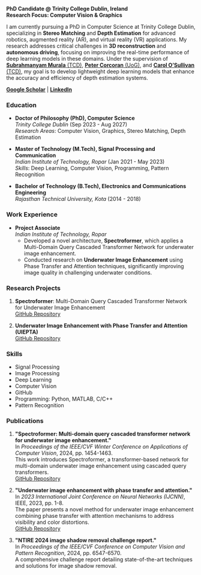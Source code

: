 
**PhD Candidate @ Trinity College Dublin, Ireland**  
**Research Focus: Computer Vision & Graphics**  

I am currently pursuing a PhD in Computer Science at Trinity College Dublin, specializing in **Stereo Matching** and **Depth Estimation** for advanced robotics, augmented reality (AR), and virtual reality (VR) applications. My research addresses critical challenges in **3D reconstruction** and **autonomous driving**, focusing on improving the real-time performance of deep learning models in these domains. Under the supervision of [**Subrahmanyam Murala** (TCD)](https://www.scss.tcd.ie/~muralas/), [**Peter Corcoran** (UoG)](https://www.universityofgalway.ie/science-engineering/staff-profiles/petercorcoran/), and [**Carol O’Sullivan** (TCD)](https://www.tcd.ie/scss/people/academic-staff/osullica/), my goal is to develop lightweight deep learning models that enhance the accuracy and efficiency of depth estimation systems.

[**Google Scholar**](https://scholar.google.com/citations?view_op=list_works&hl=en&hl=en&user=RdE9ayMAAAAJ) |
[**LinkedIn**](https://www.linkedin.com/in/md-raqib-khan/)

### Education  
- **Doctor of Philosophy (PhD), Computer Science**  
  *Trinity College Dublin* (Sep 2023 - Aug 2027)  
  *Research Areas*: Computer Vision, Graphics, Stereo Matching, Depth Estimation  

- **Master of Technology (M.Tech), Signal Processing and Communication**  
  *Indian Institute of Technology, Ropar* (Jan 2021 - May 2023)  
  *Skills*: Deep Learning, Computer Vision, Programming, Pattern Recognition  

- **Bachelor of Technology (B.Tech), Electronics and Communications Engineering**  
  *Rajasthan Technical University, Kota* (2014 - 2018)  

### Work Experience  
- **Project Associate**  
  *Indian Institute of Technology, Ropar*  
  - Developed a novel architecture, **Spectroformer**, which applies a Multi-Domain Query Cascaded Transformer Network for underwater image enhancement.  
  - Conducted research on **Underwater Image Enhancement** using Phase Transfer and Attention techniques, significantly improving image quality in challenging underwater conditions.

### Research Projects  
1. **Spectroformer**: Multi-Domain Query Cascaded Transformer Network for Underwater Image Enhancement  
   [GitHub Repository](https://github.com/Mdraqibkhan/Spectroformer)

2. **Underwater Image Enhancement with Phase Transfer and Attention (UIEPTA)**  
   [GitHub Repository](https://github.com/Mdraqibkhan/UIEPTA)

### Skills  
- Signal Processing  
- Image Processing  
- Deep Learning  
- Computer Vision  
- GitHub  
- Programming: Python, MATLAB, C/C++  
- Pattern Recognition  

### Publications  

1. **"Spectroformer: Multi-domain query cascaded transformer network for underwater image enhancement."**  
   In *Proceedings of the IEEE/CVF Winter Conference on Applications of Computer Vision*, 2024, pp. 1454-1463.  
   This work introduces Spectroformer, a transformer-based network for multi-domain underwater image enhancement using cascaded query transformers.  
   [GitHub Repository](https://github.com/Mdraqibkhan/Spectroformer)

2. **"Underwater image enhancement with phase transfer and attention."**  
   In *2023 International Joint Conference on Neural Networks (IJCNN)*, IEEE, 2023, pp. 1-8.  
   The paper presents a novel method for underwater image enhancement combining phase transfer with attention mechanisms to address visibility and color distortions.  
   [GitHub Repository](https://github.com/Mdraqibkhan/UIEPTA)

3. **"NTIRE 2024 image shadow removal challenge report."**  
   In *Proceedings of the IEEE/CVF Conference on Computer Vision and Pattern Recognition*, 2024, pp. 6547-6570.  
   A comprehensive challenge report detailing state-of-the-art techniques and solutions for image shadow removal.


